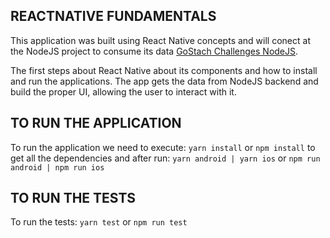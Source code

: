 ## REACTNATIVE FUNDAMENTALS

This application was built using React Native concepts and will conect at the NodeJS
project to consume its data [GoStach Challenges NodeJS](https://github.com/camilodsilva/gostack-challenges-nodejs).

The first steps about React Native about its components and how to install and run
the applications.
The app gets the data from NodeJS backend and build the proper UI, allowing the user
to interact with it.

## TO RUN THE APPLICATION

To run the application we need to execute:
`yarn install`
or
`npm install`
to get all the dependencies and after run:
`yarn android | yarn ios`
or
`npm run android | npm run ios`

## TO RUN THE TESTS

To run the tests:
`yarn test`
or
`npm run test`
